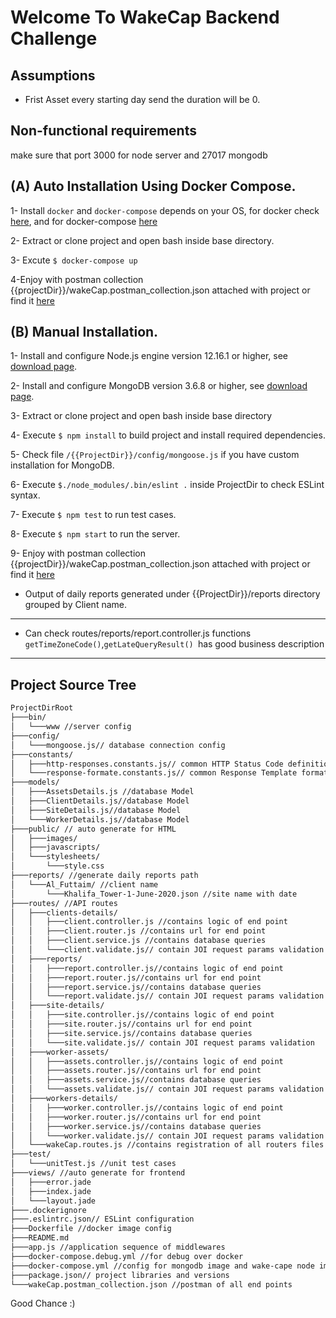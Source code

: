 # Welcome To WakeCap Backend Challenge

## Assumptions
* Frist Asset every starting day send the duration will be 0.

## Non-functional requirements
make sure that port 3000 for node server and 27017 mongodb

## (A) Auto Installation Using Docker Compose.
1- Install ```docker``` and ```docker-compose``` depends on your OS,  for docker check [here](https://docs.docker.com/get-docker/), and for docker-compose [here](https://docs.docker.com/compose/install/)

2- Extract or clone project and open bash inside base directory.

3- Excute ```$ docker-compose up```

4-Enjoy with postman collection {{projectDir}}/wakeCap.postman_collection.json attached with project or find it [here](https://www.getpostman.com/collections/d1559ea2b200bd7a3ac3)


## (B) Manual Installation.

1- Install and configure Node.js engine version 12.16.1 or higher, see [download page](https://nodejs.org/en/download/).

2- Install and configure MongoDB version 3.6.8 or higher, see [download page](https://www.mongodb.com/try/download).

3- Extract or clone project and open bash inside base directory

4- Execute ```$ npm install``` to build project and install required dependencies.

5- Check file ```/{{ProjectDir}}/config/mongoose.js``` if you have custom installation for MongoDB.

6- Execute ```$./node_modules/.bin/eslint .``` inside ProjectDir to check ESLint syntax.

7- Execute ```$ npm test``` to run test cases.

8- Execute ```$ npm start``` to run the server.

9- Enjoy with postman collection {{projectDir}}/wakeCap.postman_collection.json attached with project or find it [here](https://www.getpostman.com/collections/d1559ea2b200bd7a3ac3)

* Output of daily reports generated under {{ProjectDir}}/reports directory grouped by Client name. 

***

* Can check routes/reports/report.controller.js functions ```getTimeZoneCode()```,```getLateQueryResult() ```has good business description 


***
## Project Source Tree


```bash
ProjectDirRoot
├───bin/
│   └───www //server config
├───config/
│   └───mongoose.js// database connection config
├───constants/
│   ├───http-responses.constants.js// common HTTP Status Code definition 
│   └───response-formate.constants.js// common Response Template formate
├───models/ 
│   ├───AssetsDetails.js //database Model
│   ├───ClientDetails.js//database Model
│   ├───SiteDetails.js//database Model
│   └───WorkerDetails.js//database Model
├───public/ // auto generate for HTML
│   ├───images/
│   ├───javascripts/
│   └───stylesheets/
│       └───style.css
├───reports/ //generate daily reports path
│   └───Al_Futtaim/ //client name
│       └───Khalifa_Tower-1-June-2020.json //site name with date
├───routes/ //API routes
│   ├───clients-details/
│   │   ├───client.controller.js //contains logic of end point
│   │   ├───client.router.js //contains url for end point
│   │   ├───client.service.js //contains database queries
│   │   └───client.validate.js// contain JOI request params validation
│   ├───reports/
│   │   ├───report.controller.js//contains logic of end point
│   │   ├───report.router.js//contains url for end point
│   │   ├───report.service.js//contains database queries
│   │   └───report.validate.js// contain JOI request params validation
│   ├───site-details/
│   │   ├───site.controller.js//contains logic of end point
│   │   ├───site.router.js//contains url for end point
│   │   ├───site.service.js//contains database queries
│   │   └───site.validate.js// contain JOI request params validation
│   ├───worker-assets/
│   │   ├───assets.controller.js//contains logic of end point
│   │   ├───assets.router.js//contains url for end point
│   │   ├───assets.service.js//contains database queries
│   │   └───assets.validate.js// contain JOI request params validation
│   ├───workers-details/
│   │   ├───worker.controller.js//contains logic of end point
│   │   ├───worker.router.js//contains url for end point
│   │   ├───worker.service.js//contains database queries
│   │   └───worker.validate.js// contain JOI request params validation
│   └───wakeCap.routes.js //contains registration of all routers files
├───test/
│   └───unitTest.js //unit test cases
├───views/ //auto generate for frontend
│   ├───error.jade
│   ├───index.jade
│   └───layout.jade
├───.dockerignore
├───.eslintrc.json// ESLint configuration
├───Dockerfile //docker image config
├───README.md 
├───app.js //application sequence of middlewares
├───docker-compose.debug.yml //for debug over docker
├───docker-compose.yml //config for mongodb image and wake-cape node image
├───package.json// project libraries and versions
└───wakeCap.postman_collection.json //postman of all end points
```
Good Chance :)
